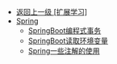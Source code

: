 - [返回上一级 [扩展学习]](笔记/项目笔记/Lottery/扩展学习/)
- [Spring](笔记/项目笔记/Lottery/扩展学习/Spring/)
  - [SpringBoot编程式事务](笔记/项目笔记/Lottery/扩展学习/Spring/SpringBoot编程式事务.md)
  - [SpringBoot读取环境变量](笔记/项目笔记/Lottery/扩展学习/Spring/SpringBoot读取环境变量.md)
  - [Spring一些注解的使用](笔记/项目笔记/Lottery/扩展学习/Spring/Spring一些注解的使用.md)

